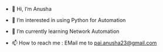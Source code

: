 - 👋 Hi, I’m Anusha
- 👀 I’m interested in using Python for Automation
- 🌱 I’m currently learning Network Automation

- 📫 How to reach me : EMail me to pai.anusha23@gmail.com

<!---
anushapai23/anushapai23 is a ✨ special ✨ repository because its `README.md` (this file) appears on your GitHub profile.
You can click the Preview link to take a look at your changes.
--->
